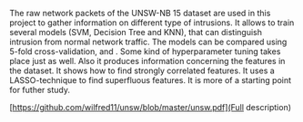 The raw network packets of the UNSW-NB 15 dataset are used in this project to gather information on different type of intrusions. It allows to train several models (SVM, Decision Tree and KNN), that can distinguish intrusion from normal network traffic. The models can be compared using 5-fold cross-validation, and . Some kind of hyperparameter tuning takes place just as well. Also it produces information concerning the features in the dataset. It shows how to find strongly correlated features. It uses a LASSO-technique to find superfluous features. It is more of a starting point for futher study.

[https://github.com/wilfred11/unsw/blob/master/unsw.pdf](Full description)

